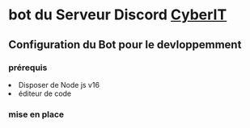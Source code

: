 
# bot du Serveur Discord <a href="https://discord.gg/GZecFUuRbm">CyberIT</a>
<h2>Configuration du Bot pour le devloppemment</h2>
<h3>prérequis</h3>
  <li>
  Disposer de Node js v16
  </li>
  <li>
  éditeur de code
  </li>
<h3>mise en place</h3>

